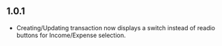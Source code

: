 ## 1.0.1
- Creating/Updating transaction now displays a switch instead of readio buttons for Income/Expense selection.